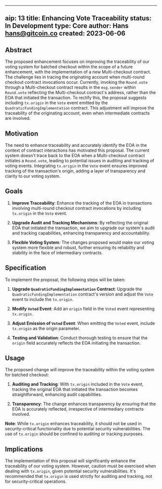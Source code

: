
---
aip: 13
title: Enhancing Vote Traceability
status: In Development
type: Core
author: Hans <hans@gitcoin.co>
created: 2023-06-06
---

## Abstract

The proposed enhancement focuses on improving the traceability of our voting system for batched checkout within the scope of a future enhancement, with the implementation of a new Multi-checkout contract. The challenge lies in tracing the originating account when multi-round checkout contract invocations occur. Currently, invoking the `Round.vote` through a Multi-checkout contract results in the `msg.sender` within `Round.vote` reflecting the Multi-checkout contract's address, rather than the EOA that initiated the transaction. To rectify this, the proposal suggests including `tx.origin` in the `Vote` event emitted by the `QuadraticFundingImplementation` contract. This adjustment will improve the traceability of the originating account, even when intermediate contracts are involved. 

## Motivation

The need to enhance traceability and accurately identify the EOA in the context of contract interactions has motivated this proposal. The current system doesn't trace back to the EOA when a Multi-checkout contract initiates a `Round.vote`, leading to potential issues in auditing and tracking of voting events. Integrating `tx.origin` in the `Vote` event ensures improved tracking of the transaction's origin, adding a layer of transparency and clarity to our voting system.

## Goals

1. **Improve Traceability**: Enhance the tracking of the EOA in transactions involving multi-round checkout contract invocations by including `tx.origin` in the `Vote` event.

2. **Upgrade Audit and Tracking Mechanisms**: By reflecting the original EOA that initiated the transaction, we aim to upgrade our system's audit and tracking capabilities, enhancing transparency and accountability.

3. **Flexible Voting System**: The changes proposed would make our voting system more flexible and robust, further ensuring its reliability and stability in the face of intermediary contracts.

## Specification

To implement the proposal, the following steps will be taken:

1. **Upgrade `QuadraticFundingImplementation` Contract**: Upgrade the `QuadraticFundingImplementation` contract's version and adjust the `Vote` event to include the `tx.origin`.

2. **Modify `Voted` Event**: Add an `origin` field in the `Voted` event representing `tx.origin`.

3. **Adjust Emission of `Voted` Event**: When emitting the `Voted` event, include `tx.origin` as the origin parameter.

4. **Testing and Validation**: Conduct thorough testing to ensure that the `origin` field accurately reflects the EOA initiating the transaction.

## Usage

The proposed change will improve the traceability within the voting system for batched checkout:

1. **Auditing and Tracking**: With `tx.origin` included in the `Vote` event, tracking the original EOA that initiated the transaction becomes straightforward, enhancing audit capabilities.

2. **Transparency**: The change enhances transparency by ensuring that the EOA is accurately reflected, irrespective of intermediary contracts involved.

**Note**: While `tx.origin` enhances traceability, it should not be used in security-critical functionality due to potential security vulnerabilities. The use of `tx.origin` should be confined to auditing or tracking purposes. 

## Implications

The implementation of this proposal will significantly enhance the traceability of our voting system. However, caution must be exercised when dealing with `tx.origin`, given potential security vulnerabilities. It's recommended that `tx.origin` is used strictly for auditing and tracking, not for security-critical operations.
